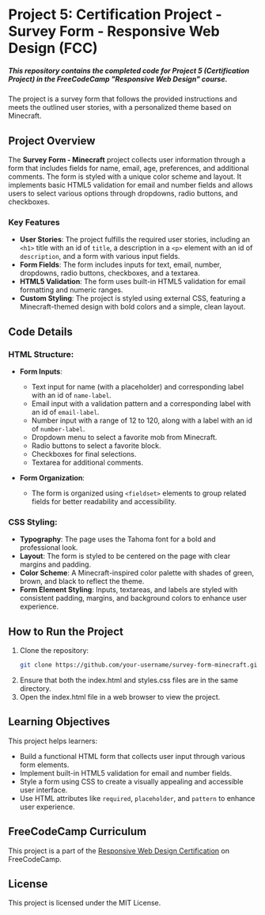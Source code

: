 # Project 5: Certification Project - Survey Form - Responsive Web Design (FCC)

##### This repository contains the completed code for Project 5 *(Certification Project)* in the FreeCodeCamp "Responsive Web Design" course.

The project is a survey form that follows the provided instructions and meets the outlined user stories, with a personalized theme based on Minecraft.

## Project Overview

The **Survey Form - Minecraft** project collects user information through a form that includes fields for name, email, age, preferences, and additional comments. The form is styled with a unique color scheme and layout. It implements basic HTML5 validation for email and number fields and allows users to select various options through dropdowns, radio buttons, and checkboxes.

### Key Features

- **User Stories**: The project fulfills the required user stories, including an `<h1>` title with an id of `title`, a description in a `<p>` element with an id of `description`, and a form with various input fields.
- **Form Fields**: The form includes inputs for text, email, number, dropdowns, radio buttons, checkboxes, and a textarea.
- **HTML5 Validation**: The form uses built-in HTML5 validation for email formatting and numeric ranges.
- **Custom Styling**: The project is styled using external CSS, featuring a Minecraft-themed design with bold colors and a simple, clean layout.

## Code Details

### HTML Structure:

- **Form Inputs**:
  - Text input for name (with a placeholder) and corresponding label with an id of `name-label`.
  - Email input with a validation pattern and a corresponding label with an id of `email-label`.
  - Number input with a range of 12 to 120, along with a label with an id of `number-label`.
  - Dropdown menu to select a favorite mob from Minecraft.
  - Radio buttons to select a favorite block.
  - Checkboxes for final selections.
  - Textarea for additional comments.

- **Form Organization**:
  - The form is organized using `<fieldset>` elements to group related fields for better readability and accessibility.

### CSS Styling:

- **Typography**: The page uses the Tahoma font for a bold and professional look.
- **Layout**: The form is styled to be centered on the page with clear margins and padding.
- **Color Scheme**: A Minecraft-inspired color palette with shades of green, brown, and black to reflect the theme.
- **Form Element Styling**: Inputs, textareas, and labels are styled with consistent padding, margins, and background colors to enhance user experience.
  
## How to Run the Project

1. Clone the repository:
   ```bash
   git clone https://github.com/your-username/survey-form-minecraft.git
2. Ensure that both the index.html and styles.css files are in the same directory.
3. Open the index.html file in a web browser to view the project.

## Learning Objectives

This project helps learners:
- Build a functional HTML form that collects user input through various form elements.
- Implement built-in HTML5 validation for email and number fields.
- Style a form using CSS to create a visually appealing and accessible user interface.
- Use HTML attributes like `required`, `placeholder`, and `pattern` to enhance user experience.

## FreeCodeCamp Curriculum

This project is a part of the [Responsive Web Design Certification](https://www.freecodecamp.org/learn/responsive-web-design/) on FreeCodeCamp.

## License

This project is licensed under the MIT License.
